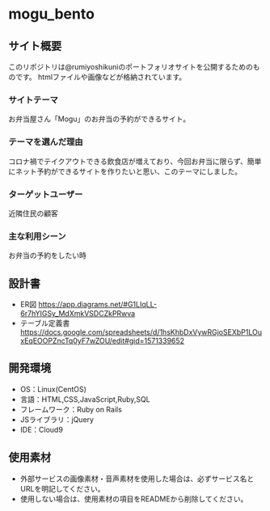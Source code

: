 # mogu_bento

## サイト概要
このリポジトリは@rumiyoshikuniのポートフォリオサイトを公開するためのものです。
htmlファイルや画像などが格納されています。

### サイトテーマ
お弁当屋さん「Mogu」のお弁当の予約ができるサイト。


### テーマを選んだ理由
コロナ禍でテイクアウトできる飲食店が増えており、今回お弁当に限らず、簡単にネット予約ができるサイトを作りたいと思い、このテーマにしました。

### ターゲットユーザー
近隣住民の顧客

### 主な利用シーン
お弁当の予約をしたい時

## 設計書
- ER図
https://app.diagrams.net/#G1LIqLL-6r7hYIGSy_MdXmkVSDCZkPRwva
- テーブル定義書
https://docs.google.com/spreadsheets/d/1hsKhbDxVywRGjoSEXbP1LOuxEqEOOPZncTq0yF7wZOU/edit#gid=1571339652



## 開発環境
- OS：Linux(CentOS)
- 言語：HTML,CSS,JavaScript,Ruby,SQL
- フレームワーク：Ruby on Rails
- JSライブラリ：jQuery
- IDE：Cloud9

## 使用素材
- 外部サービスの画像素材・音声素材を使用した場合は、必ずサービス名とURLを明記してください。
- 使用しない場合は、使用素材の項目をREADMEから削除してください。